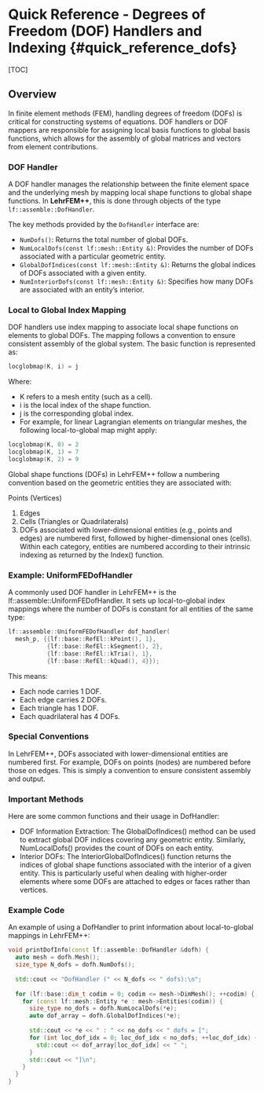 # Quick Reference - Degrees of Freedom (DOF) Handlers and Indexing {#quick_reference_dofs}

[TOC]

## Overview
In finite element methods (FEM), handling degrees of freedom (DOFs) is critical for constructing systems of equations. DOF handlers or DOF mappers are responsible for assigning local basis functions to global basis functions, which allows for the assembly of global matrices and vectors from element contributions.

### DOF Handler
A DOF handler manages the relationship between the finite element space and the underlying mesh by mapping local shape functions to global shape functions. In **LehrFEM++**, this is done through objects of the type `lf::assemble::DofHandler`.

The key methods provided by the `DofHandler` interface are:
- `NumDofs()`: Returns the total number of global DOFs.
- `NumLocalDofs(const lf::mesh::Entity &)`: Provides the number of DOFs associated with a particular geometric entity.
- `GlobalDofIndices(const lf::mesh::Entity &)`: Returns the global indices of DOFs associated with a given entity.
- `NumInteriorDofs(const lf::mesh::Entity &)`: Specifies how many DOFs are associated with an entity’s interior.

### Local to Global Index Mapping
DOF handlers use index mapping to associate local shape functions on elements to global DOFs. The mapping follows a convention to ensure consistent assembly of the global system. The basic function is represented as:

```cpp
locglobmap(K, i) = j
```

Where:

- K refers to a mesh entity (such as a cell).
- i is the local index of the shape function.
- j is the corresponding global index.
- For example, for linear Lagrangian elements on triangular meshes, the following local-to-global map might apply:

```cpp
locglobmap(K, 0) = 2
locglobmap(K, 1) = 7
locglobmap(K, 2) = 9
```

Global shape functions (DOFs) in LehrFEM++ follow a numbering convention based on the geometric entities they are associated with:

Points (Vertices)
1. Edges
2. Cells (Triangles or Quadrilaterals)
3. DOFs associated with lower-dimensional entities (e.g., points and edges) are numbered first, followed by higher-dimensional ones (cells). Within each category, entities are numbered according to their intrinsic indexing as returned by the Index() function.

### Example: UniformFEDofHandler

A commonly used DOF handler in LehrFEM++ is the lf::assemble::UniformFEDofHandler. It sets up local-to-global index mappings where the number of DOFs is constant for all entities of the same type:

```cpp
lf::assemble::UniformFEDofHandler dof_handler(
  mesh_p, {{lf::base::RefEl::kPoint(), 1},
           {lf::base::RefEl::kSegment(), 2},
           {lf::base::RefEl::kTria(), 1},
           {lf::base::RefEl::kQuad(), 4}});
```
This means:

- Each node carries 1 DOF.
- Each edge carries 2 DOFs.
- Each triangle has 1 DOF.
- Each quadrilateral has 4 DOFs.

### Special Conventions
In LehrFEM++, DOFs associated with lower-dimensional entities are numbered first. For example, DOFs on points (nodes) are numbered before those on edges. This is simply a convention to ensure consistent assembly and output.

### Important Methods
Here are some common functions and their usage in DofHandler:

- DOF Information Extraction: The GlobalDofIndices() method can be used to extract global DOF indices covering any geometric entity. Similarly, NumLocalDofs() provides the count of DOFs on each entity.
- Interior DOFs: The InteriorGlobalDofIndices() function returns the indices of global shape functions associated with the interior of a given entity. This is particularly useful when dealing with higher-order elements where some DOFs are attached to edges or faces rather than vertices.

### Example Code
An example of using a DofHandler to print information about local-to-global mappings in LehrFEM++:

```cpp
void printDofInfo(const lf::assemble::DofHandler &dofh) {
  auto mesh = dofh.Mesh();
  size_type N_dofs = dofh.NumDofs();
  
  std::cout << "DofHandler (" << N_dofs << " dofs):\n";
  
  for (lf::base::dim_t codim = 0; codim <= mesh->DimMesh(); ++codim) {
    for (const lf::mesh::Entity *e : mesh->Entities(codim)) {
      size_type no_dofs = dofh.NumLocalDofs(*e);
      auto dof_array = dofh.GlobalDofIndices(*e);
      
      std::cout << *e << " : " << no_dofs << " dofs = [";
      for (int loc_dof_idx = 0; loc_dof_idx < no_dofs; ++loc_dof_idx) {
        std::cout << dof_array[loc_dof_idx] << " ";
      }
      std::cout << "]\n";
    }
  }
}
```
